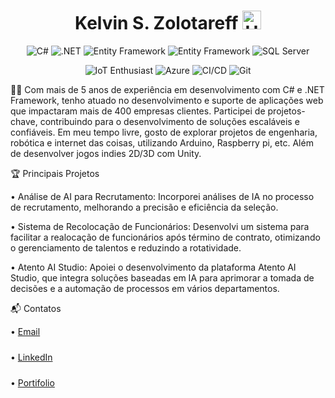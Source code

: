 <h1 align="center">Kelvin S. Zolotareff <img src="https://github.com/kaueMarques/kaueMarques/blob/master/hi.gif" width="30px" alt="Hello"/> </h1>
<p align="center"> <img src="https://img.shields.io/badge/-C%23-239120?style=flat&logo=c-sharp&logoColor=white" alt="C#"/> <img src="https://img.shields.io/badge/-.NET%20Framework-512BD4?style=flat&logo=.net&logoColor=white" alt=".NET"/> <img src="https://img.shields.io/badge/Entity%20Framework-512BD4?style=flat&logo=MVC&logoColor=white" alt="Entity Framework"/> 
  <img src="https://img.shields.io/badge/MVC-b5008c?style=flat&logo=MVC&logoColor=white" alt="Entity Framework"/> <img src="https://img.shields.io/badge/-SQL%20Server-b5a700?style=flat&logo=MVC&logoColor=white" alt="SQL Server"/> </p>

<p align="center">
  <img src="https://img.shields.io/badge/IoT_Enthusiast-0000FF?style=flat&logo=arduino&logoColor=white" alt="IoT Enthusiast"/>
<img src="https://img.shields.io/badge/Microsoft%20Azure-0089D6?style=flat&logo=microsoft-azure&logoColor=white" alt="Azure"/> <img src="https://img.shields.io/badge/CI%2FCD-0078D7?style=flat&logo=azure-pipelines" alt="CI/CD"/> <img src="https://img.shields.io/badge/-Git-F05032?style=flat&logo=git&logoColor=white" alt="Git"/> </p></p>

👨‍💻 Com mais de 5 anos de experiência em desenvolvimento com C# e .NET Framework, tenho atuado no desenvolvimento e suporte de aplicações web que impactaram mais de 400 empresas clientes. Participei de projetos-chave, contribuindo para o desenvolvimento de soluções escaláveis e confiáveis. Em meu tempo livre, gosto de explorar projetos de engenharia, robótica e internet das coisas, utilizando Arduino, Raspberry pi, etc. Além de desenvolver jogos indies 2D/3D com Unity.


🏆 Principais Projetos

• Análise de AI para Recrutamento: Incorporei análises de IA no processo de recrutamento, melhorando a precisão e eficiência da seleção.

• Sistema de Recolocação de Funcionários: Desenvolvi um sistema para facilitar a realocação de funcionários após término de contrato, otimizando o gerenciamento de talentos e reduzindo a rotatividade.

• Atento AI Studio: Apoiei o desenvolvimento da plataforma Atento AI Studio, que integra soluções baseadas em IA para aprimorar a tomada de decisões e a automação de processos em vários departamentos.

📬 Contatos
<p align="left">
 • <a href="mailto:kelvinzolotareff@gmail.com" style="display: inline-flex; align-items: center; margin-bottom: 10px;">
     Email
  </a><br/>

 • <a href="https://www.linkedin.com/in/kelvinzolotareff/" style="display: inline-flex; align-items: center; margin-bottom: 10px;">
    LinkedIn
  </a><br/>

 • <a href="https://kelvinzolotareff.github.io" style="display: inline-flex; align-items: center;">
    Portifolio
  </a>
</p>




